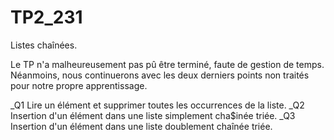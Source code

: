 # TP2_231
Listes chaînées.

Le TP n'a malheureusement pas pû être terminé, faute de gestion de temps. Néanmoins, nous continuerons avec les deux derniers points non traités pour notre propre apprentissage.

_Q1
Lire un élément et supprimer toutes les occurrences de la liste.
_Q2
Insertion d'un élément dans une liste simplement cha$inée triée.
_Q3
Insertion d'un élément dans une liste doublement chaînée triée.

